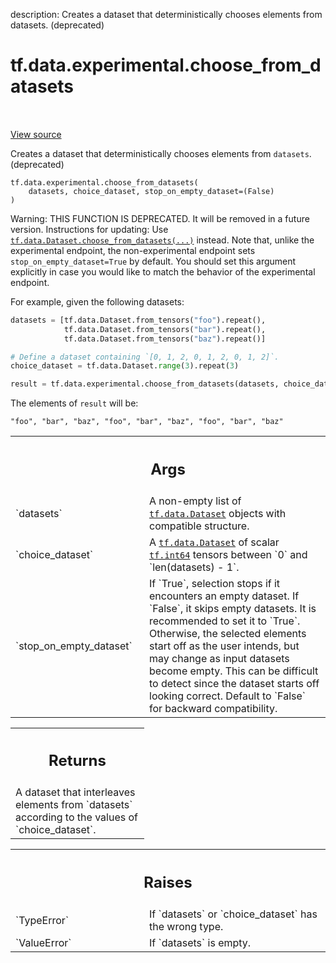 description: Creates a dataset that deterministically chooses elements from datasets. (deprecated)

<div itemscope itemtype="http://developers.google.com/ReferenceObject">
<meta itemprop="name" content="tf.data.experimental.choose_from_datasets" />
<meta itemprop="path" content="Stable" />
</div>

# tf.data.experimental.choose_from_datasets

<!-- Insert buttons and diff -->

<table class="tfo-notebook-buttons tfo-api nocontent" align="left">

</table>

<a target="_blank" href="/code/stable/tensorflow/python/data/experimental/ops/interleave_ops.py">View source</a>



Creates a dataset that deterministically chooses elements from `datasets`. (deprecated)

<pre class="devsite-click-to-copy prettyprint lang-py tfo-signature-link">
<code>tf.data.experimental.choose_from_datasets(
    datasets, choice_dataset, stop_on_empty_dataset=(False)
)
</code></pre>



<!-- Placeholder for "Used in" -->

Warning: THIS FUNCTION IS DEPRECATED. It will be removed in a future version.
Instructions for updating:
Use <a href="../../../tf/data/Dataset.md#choose_from_datasets"><code>tf.data.Dataset.choose_from_datasets(...)</code></a> instead. Note that, unlike the experimental endpoint, the non-experimental endpoint sets `stop_on_empty_dataset=True` by default. You should set this argument explicitly in case you would like to match the behavior of the experimental endpoint.

For example, given the following datasets:

```python
datasets = [tf.data.Dataset.from_tensors("foo").repeat(),
            tf.data.Dataset.from_tensors("bar").repeat(),
            tf.data.Dataset.from_tensors("baz").repeat()]

# Define a dataset containing `[0, 1, 2, 0, 1, 2, 0, 1, 2]`.
choice_dataset = tf.data.Dataset.range(3).repeat(3)

result = tf.data.experimental.choose_from_datasets(datasets, choice_dataset)
```

The elements of `result` will be:

```
"foo", "bar", "baz", "foo", "bar", "baz", "foo", "bar", "baz"
```

<!-- Tabular view -->
 <table class="responsive fixed orange">
<colgroup><col width="214px"><col></colgroup>
<tr><th colspan="2"><h2 class="add-link">Args</h2></th></tr>

<tr>
<td>
`datasets`
</td>
<td>
A non-empty list of <a href="../../../tf/data/Dataset.md"><code>tf.data.Dataset</code></a> objects with compatible
structure.
</td>
</tr><tr>
<td>
`choice_dataset`
</td>
<td>
A <a href="../../../tf/data/Dataset.md"><code>tf.data.Dataset</code></a> of scalar <a href="../../../tf.md#int64"><code>tf.int64</code></a> tensors between `0`
and `len(datasets) - 1`.
</td>
</tr><tr>
<td>
`stop_on_empty_dataset`
</td>
<td>
If `True`, selection stops if it encounters an empty
dataset. If `False`, it skips empty datasets. It is recommended to set it
to `True`. Otherwise, the selected elements start off as the user intends,
but may change as input datasets become empty. This can be difficult to
detect since the dataset starts off looking correct. Default to `False`
for backward compatibility.
</td>
</tr>
</table>



<!-- Tabular view -->
 <table class="responsive fixed orange">
<colgroup><col width="214px"><col></colgroup>
<tr><th colspan="2"><h2 class="add-link">Returns</h2></th></tr>
<tr class="alt">
<td colspan="2">
A dataset that interleaves elements from `datasets` according to the values
of `choice_dataset`.
</td>
</tr>

</table>



<!-- Tabular view -->
 <table class="responsive fixed orange">
<colgroup><col width="214px"><col></colgroup>
<tr><th colspan="2"><h2 class="add-link">Raises</h2></th></tr>

<tr>
<td>
`TypeError`
</td>
<td>
If `datasets` or `choice_dataset` has the wrong type.
</td>
</tr><tr>
<td>
`ValueError`
</td>
<td>
If `datasets` is empty.
</td>
</tr>
</table>

